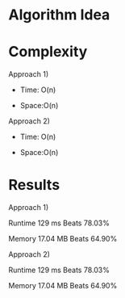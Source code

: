 # Algorithm Idea


# Complexity

Approach 1)

- Time: O(n)

- Space:O(n)

Approach 2)

- Time: O(n)

- Space:O(n)

# Results

Approach 1)

Runtime
129
ms
Beats
78.03%

Memory
17.04
MB
Beats
64.90%

Approach 2)

Runtime
129
ms
Beats
78.03%

Memory
17.04
MB
Beats
64.90%

